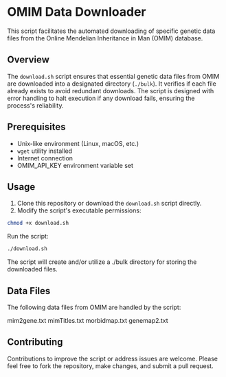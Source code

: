 # OMIM Data Downloader

This script facilitates the automated downloading of specific genetic data files from the Online Mendelian Inheritance in Man (OMIM) database.

## Overview

The `download.sh` script ensures that essential genetic data files from OMIM are downloaded into a designated directory (`./bulk`). It verifies if each file already exists to avoid redundant downloads. The script is designed with error handling to halt execution if any download fails, ensuring the process's reliability.

## Prerequisites

- Unix-like environment (Linux, macOS, etc.)
- `wget` utility installed
- Internet connection
- OMIM_API_KEY environment variable set

## Usage

1. Clone this repository or download the `download.sh` script directly.
2. Modify the script's executable permissions:

```bash
chmod +x download.sh
```

Run the script:
```bash
./download.sh
```
The script will create and/or utilize a ./bulk directory for storing the downloaded files.

## Data Files
The following data files from OMIM are handled by the script:

mim2gene.txt
mimTitles.txt
morbidmap.txt
genemap2.txt

## Contributing
Contributions to improve the script or address issues are welcome. Please feel free to fork the repository, make changes, and submit a pull request.

